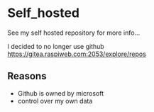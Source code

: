 # Self_hosted
See my self hosted repository for more info...

I decided to no longer use github
https://gitea.raspiweb.com:2053/explore/repos

## Reasons
* Github is owned by microsoft
* control over my own data
